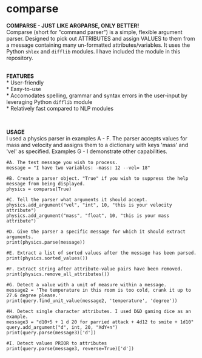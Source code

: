 # comparse

<p><b>COMPARSE - JUST LIKE ARGPARSE, ONLY BETTER!</b> <br />
Comparse (short for "command parser") is a simple, flexible argument parser. Designed to pick out ATTRIBUTES and assign VALUES to them from a message containing many un-formatted attributes/variables. It uses the Python <code>shlex</code> and <code>difflib</code> modules. I have included the module in this repository.
<br>
<br/><p><b>FEATURES</b>
<br/>* User-friendly
<br/>* Easy-to-use
<br/>* Accomodates spelling, grammar and syntax errors in the user-input by leveraging Python <code>difflib</code> module
<br/>* Relatively fast compared to NLP modules
</p>
<br/><p><b>USAGE</b> <br />
I used a physics parser in examples A - F. The parser accepts values for mass and velocity and assigns them to a dictionary with keys 'mass' and 'vel' as specified. Examples G - I demonstrate other capabilities.  

    #A. The test message you wish to process.
    message = "I have two variables: -mass: 12 --vel= 18"

    #B. Create a parser object. "True" if you wish to suppress the help message from being displayed. 
    physics = comparse(True)

    #C. Tell the parser what arguments it should accept.
    physics.add_argument("vel", "int", 10, "this is your velocity attribute")
    physics.add_argument("mass", "float", 10, "this is your mass attribute")  

    #D. Give the parser a specific message for which it should extract arguments.
    print(physics.parse(message))
    
    #E. Extract a list of sorted values after the message has been parsed.
    print(physics.sorted_values())
    
    #F. Extract string after attribute-value pairs have been removed.
    print(physics.remove_all_attributes())
    
    #G. Detect a value with a unit of measure within a message.
    message2 = 'The temperature in this room is too cold, crank it up to 27.6 degree please.'
    print(query.find_unit_value(message2, 'temperature', 'degree'))

    #H. Detect single character attributes. I used D&D gaming dice as an example.
    message3 = "d10+5 + 1 d 20 for parried attack + 4d12 to smite + 1d10"
    query.add_argument("d", int, 20, "XdY+n")
    print(query.parse(message3)['d'])
    
    #I. Detect values PRIOR to attributes
    print(query.parse(message3, reverse=True)['d'])
</p>
